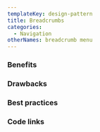 ```yaml
---
templateKey: design-pattern
title: Breadcrumbs
categories:
  - Navigation
otherNames: breadcrumb menu
---
```


### Benefits

### Drawbacks

### Best practices

### Code links